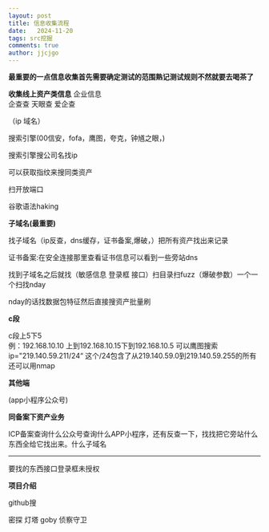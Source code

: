 ```yaml
---
layout: post
title: 信息收集流程
date:   2024-11-20
tags: src挖掘
comments: true
author: jjcjgo
---
```




**最重要的一点信息收集首先需要确定测试的范围熟记测试规则不然就要去喝茶了**




**收集线上资产类信息**
企业信息  
企查查 天眼查 爱企查


（ip 域名）   



搜索引擎(00信安，fofa，鹰图，夸克，钟馗之眼，)


搜索引擎搜公司名找ip


可以获取指纹来搜同类资产


扫开放端口


谷歌语法haking


**子域名(最重要)**    


找子域名（ip反查，dns缓存，证书备案,爆破，）把所有资产找出来记录


证书备案:在安全连接那里查看证书信息可以看到一些旁站dns

找到子域名之后就找（敏感信息  登录框  接口）扫目录扫fuzz（爆破参数）一个一个扫找nday

nday的话找数据包特征然后直接搜资产批量刷


 **c段**

c段上5下5    
例：192.168.10.10  上到192.168.10.15下到192.168.10.5
可以鹰图搜索ip="219.140.59.211/24“
这个/24包含了从219.140.59.0到219.140.59.255的所有
还可以用nmap




 **其他端**     


(app小程序公众号)
 


**同备案下资产业务**

ICP备案查询什么公众号查询什么APP小程序，还有反查一下，找找把它旁站什么东西全给它找出来。什么子域名


-------------------------------------


要找的东西接口登录框未授权




**项目介绍**

github搜

密探    灯塔    goby   侦察守卫


